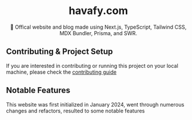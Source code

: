 <div align="center">
  <h1>havafy.com</h1>
  <p>💠 Offical website and blog made using Next.js, TypeScript, Tailwind CSS, MDX Bundler, Prisma, and SWR.</p>
</div>

## Contributing & Project Setup

If you are interested in contributing or running this project on your local machine, please check the [contributing guide](CONTRIBUTING.md)

## Notable Features

This website was first initialized in January 2024, went through numerous changes and refactors, resulted to some notable features
